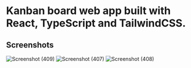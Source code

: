 # Kanban board web app built with React, TypeScript and TailwindCSS.

## Screenshots
![Screenshot (409)](https://user-images.githubusercontent.com/89512426/189521537-54e5d326-47db-40b4-b03b-da5ad843204b.png)
![Screenshot (407)](https://user-images.githubusercontent.com/89512426/189521543-d2ca25bd-6da0-4e8b-a68e-4237ea4d4816.png)
![Screenshot (408)](https://user-images.githubusercontent.com/89512426/189521544-d003c945-a724-46a2-a2d3-ba2d1b74f351.png)

